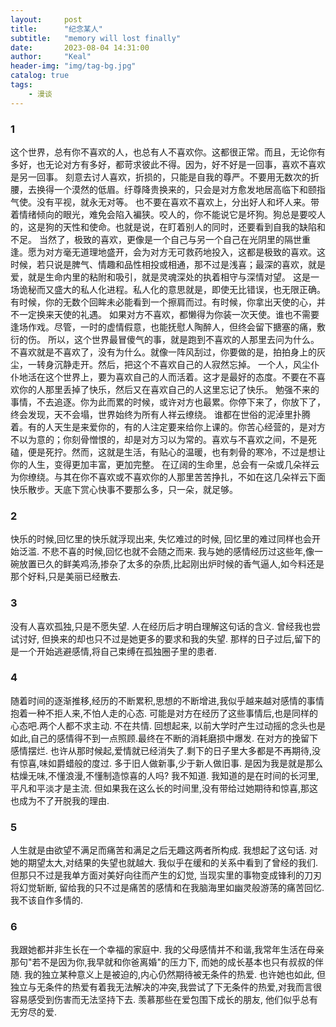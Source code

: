 ```yaml
---
layout:     post
title:      "纪念某人"
subtitle:   "memory will lost finally"
date:       2023-08-04 14:31:00
author:     "Keal"
header-img: "img/tag-bg.jpg"
catalog: true
tags:
    - 漫谈
---
```


### 1

这个世界，总有你不喜欢的人，也总有人不喜欢你。这都很正常。而且，无论你有多好，也无论对方有多好，都苛求彼此不得。因为，好不好是一回事，喜欢不喜欢是另一回事。 刻意去讨人喜欢，折损的，只能是自我的尊严。不要用无数次的折腰，去换得一个漠然的低眉。纡尊降贵换来的，只会是对方愈发地居高临下和颐指气使。没有平视，就永无对等。 也不要在喜欢不喜欢上，分出好人和坏人来。带着情绪倾向的眼光，难免会陷入褊狭。咬人的，你不能说它是坏狗。狗总是要咬人的，这是狗的天性和使命。也就是说，在盯着别人的同时，还要看到自我的缺陷和不足。 当然了，极致的喜欢，更像是一个自己与另一个自己在光阴里的隔世重逢。愿为对方毫无道理地盛开，会为对方无可救药地投入，这都是极致的喜欢。这时候，若只说是脾气、情趣和品性相投或相通，那不过是浅喜；最深的喜欢，就是爱，就是生命内里的粘附和吸引，就是灵魂深处的执着相守与深情对望。 这是一场诡秘而又盛大的私人化进程。私人化的意思就是，即使无比错误，也无限正确。有时候，你的无数个回眸未必能看到一个擦肩而过。有时候，你拿出天使的心，并不一定换来天使的礼遇。 如果对方不喜欢，都懒得为你装一次天使。谁也不需要逢场作戏。尽管，一时的虚情假意，也能抚慰人陶醉人，但终会留下搪塞的痛，敷衍的伤。 所以，这个世界最冒傻气的事，就是跑到不喜欢的人那里去问为什么。不喜欢就是不喜欢了，没有为什么。就像一阵风刮过，你要做的是，拍拍身上的灰尘，一转身沉静走开。然后，把这个不喜欢自己的人寂然忘掉。 一个人，风尘仆仆地活在这个世界上，要为喜欢自己的人而活着。这才是最好的态度。不要在不喜欢你的人那里丢掉了快乐，然后又在喜欢自己的人这里忘记了快乐。 勉强不来的事情，不去追逐。你为此而累的时候，或许对方也最累。你停下来了，你放下了，终会发现，天不会塌，世界始终为所有人祥云缭绕。 谁都在世俗的泥淖里扑腾着。有的人天生是来爱你的，有的人注定要来给你上课的。你苦心经营的，是对方不以为意的；你刻骨憎恨的，却是对方习以为常的。喜欢与不喜欢之间，不是死磕，便是死拧。然而，这就是生活，有贴心的温暖，也有刺骨的寒冷，不过是想让你的人生，变得更加丰富，更加完整。 在辽阔的生命里，总会有一朵或几朵祥云为你缭绕。与其在你不喜欢或不喜欢你的人那里苦苦挣扎，不如在这几朵祥云下面快乐散步。天底下赏心快事不要那么多，只一朵，就足够。

### 2

快乐的时候,回忆里的快乐就浮现出来, 失忆难过的时候, 回忆里的难过同样也会开始泛滥. 不悲不喜的时候,回忆也就不会随之而来. 我与她的感情经历过这些年,像一碗放置已久的鲜美鸡汤,掺杂了太多的杂质,比起刚出炉时候的香气逼人,如今料还是那个好料,只是美丽已经散去.

### 3

没有人喜欢孤独,只是不愿失望. 人在经历后才明白理解这句话的含义. 曾经我也尝试讨好, 但换来的却也只不过是她更多的要求和我的失望. 那样的日子过后,留下的是一个开始逃避感情,将自己束缚在孤独圈子里的患者. 

### 4

随着时间的逐渐推移,经历的不断累积,思想的不断增进,我似乎越来越对感情的事情抱着一种不拒人来,不怕人走的心态. 可能是对方在经历了这些事情后,也是同样的心态吧.两个人都不求主动. 不在共情. 回想起来, 以前大学时产生过动摇的念头也是如此,自己的感情得不到一点照顾.最终在不断的消耗磨损中爆发. 在对方的挽留下感情摆烂. 也许从那时候起,爱情就已经消失了.剩下的日子里大多都是不再期待,没有惊喜,味如爵蜡般的度过. 多于旧人做新事,少于新人做旧事. 是因为我是就是那么枯燥无味,不懂浪漫,不懂制造惊喜的人吗? 我不知道. 我知道的是在时间的长河里, 平凡和平淡才是主流. 但如果我在这么长的时间里,没有带给过她期待和惊喜,那这也成为不了开脱我的理由.

### 5

人生就是由欲望不满足而痛苦和满足之后无趣这两者所构成. 我想起了这句话. 对她的期望太大,对结果的失望也就越大. 我似乎在缓和的关系中看到了曾经的我们. 但那只不过是我单方面对美好向往而产生的幻觉, 当现实里的事物变成锋利的刀刃将幻觉斩断, 留给我的只不过是痛苦的感情和在我脑海里如幽灵般游荡的痛苦回忆. 我不该自作多情的.

### 6

我跟她都并非生长在一个幸福的家庭中. 我的父母感情并不和谐,我常年生活在母亲那句"若不是因为你,我早就和你爸离婚"的压力下, 而她的成长基本也只有叔叔的伴随. 我的独立某种意义上是被迫的,内心仍然期待被无条件的热爱. 也许她也如此, 但独立与无条件的热爱有着我无法解决的冲突,我尝试了下无条件的热爱,对我而言很容易感受到伤害而无法坚持下去. 羡慕那些在爱包围下成长的朋友, 他们似乎总有无穷尽的爱.




